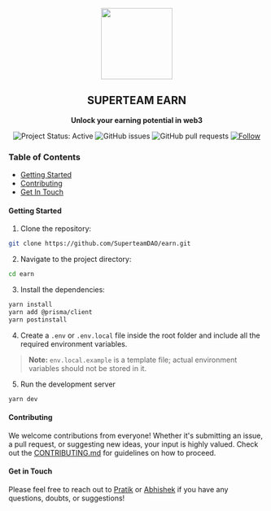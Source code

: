 <div align="center">
  <br/>
  <img src="/public/assets/logo/newlogo.png" width="140px" height="auto"/>
  <h2>SUPERTEAM EARN</h2>
  <p>
    <strong>Unlock your earning potential in web3</strong>
  </p>
  
  ![Project Status: Active](https://www.repostatus.org/badges/latest/active.svg)
  ![GitHub issues](https://img.shields.io/github/issues-raw/SuperteamDAO/earn)
  ![GitHub pull requests](https://img.shields.io/github/issues-pr/SuperteamDAO/earn)
  [![Follow](https://img.shields.io/twitter/follow/superteamearn.svg?style=social)](https://twitter.com/superteamearn)
</div>

### Table of Contents

- [Getting Started](#getting-started)
- [Contributing](#contributing)
- [Get In Touch](#get-in-touch)


#### Getting Started

1. Clone the repository:
```bash
git clone https://github.com/SuperteamDAO/earn.git
```

2. Navigate to the project directory:
```bash
cd earn
```

3. Install the dependencies: 
```bash
yarn install
yarn add @prisma/client
yarn postinstall
```

4. Create a `.env` or `.env.local` file inside the root folder and include all the required environment variables. 

> **Note:** `env.local.example` is a template file; actual environment variables should not be stored in it.

5. Run the development server
```bash
yarn dev
```

#### Contributing
We welcome contributions from everyone! Whether it's submitting an issue, a pull request, or suggesting new ideas, your input is highly valued. Check out the [CONTRIBUTING.md](CONTRIBUTING.md) for guidelines on how to proceed.

#### Get in Touch
Please feel free to reach out to [Pratik](https://twitter.com/pratikdholani) or [Abhishek](https://twitter.com/abhwshek) if you have any questions, doubts, or suggestions!

